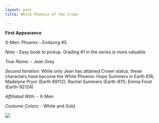 ```yaml
---
layout: post
title: White Phoenix of the Crown

---
```


**First Appearance**

X-Men: Phoenix - Endsong #5

*Note* - Easy book to pickup.  Grading #1 in the series is more valuable


*True Name:* - Jean Grey

*Second Iteration:*  While only Jean has attained Crown status, these characters have become the White Phoenix:  Hope Summers in Earth 616; Madelyne Pryor (Earth 89112); Rachel Summers (Earth-811); Emma Frost (Earth-92124)

*Affiliated With:* - X-Men

*Costume Colors:* - White and Gold

<img src="http://comicfirsts.com/images/marvel/x-men-phoenix-endsong-5.jpg">
